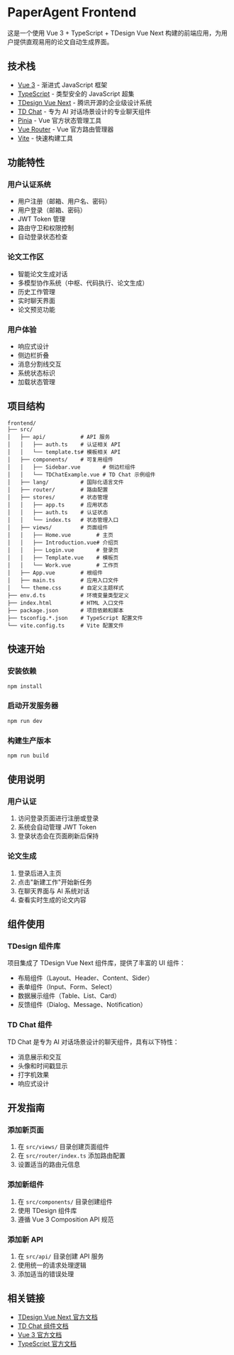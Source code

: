 # PaperAgent Frontend

这是一个使用 Vue 3 + TypeScript + TDesign Vue Next 构建的前端应用，为用户提供直观易用的论文自动生成界面。

## 技术栈

- [Vue 3](https://vuejs.org/) - 渐进式 JavaScript 框架
- [TypeScript](https://www.typescriptlang.org/) - 类型安全的 JavaScript 超集
- [TDesign Vue Next](https://tdesign.tencent.com/vue-next) - 腾讯开源的企业级设计系统
- [TD Chat](https://tdesign.tencent.com/vue-next/components/chat) - 专为 AI 对话场景设计的专业聊天组件
- [Pinia](https://pinia.vuejs.org/) - Vue 官方状态管理工具
- [Vue Router](https://router.vuejs.org/) - Vue 官方路由管理器
- [Vite](https://vitejs.dev/) - 快速构建工具

## 功能特性

### 用户认证系统
- 用户注册（邮箱、用户名、密码）
- 用户登录（邮箱、密码）
- JWT Token 管理
- 路由守卫和权限控制
- 自动登录状态检查

### 论文工作区
- 智能论文生成对话
- 多模型协作系统（中枢、代码执行、论文生成）
- 历史工作管理
- 实时聊天界面
- 论文预览功能

### 用户体验
- 响应式设计
- 侧边栏折叠
- 消息分割线交互
- 系统状态标识
- 加载状态管理

## 项目结构

```
frontend/
├── src/
│   ├── api/           # API 服务
│   │   ├── auth.ts    # 认证相关 API
│   │   └── template.ts# 模板相关 API
│   ├── components/    # 可复用组件
│   │   ├── Sidebar.vue       # 侧边栏组件
│   │   └── TDChatExample.vue # TD Chat 示例组件
│   ├── lang/          # 国际化语言文件
│   ├── router/        # 路由配置
│   ├── stores/        # 状态管理
│   │   ├── app.ts     # 应用状态
│   │   ├── auth.ts    # 认证状态
│   │   └── index.ts   # 状态管理入口
│   ├── views/         # 页面组件
│   │   ├── Home.vue        # 主页
│   │   ├── Introduction.vue# 介绍页
│   │   ├── Login.vue       # 登录页
│   │   ├── Template.vue    # 模板页
│   │   └── Work.vue        # 工作页
│   ├── App.vue        # 根组件
│   ├── main.ts        # 应用入口文件
│   └── theme.css      # 自定义主题样式
├── env.d.ts           # 环境变量类型定义
├── index.html         # HTML 入口文件
├── package.json       # 项目依赖和脚本
├── tsconfig.*.json    # TypeScript 配置文件
└── vite.config.ts     # Vite 配置文件
```

## 快速开始

### 安装依赖
```bash
npm install
```

### 启动开发服务器
```bash
npm run dev
```

### 构建生产版本
```bash
npm run build
```

## 使用说明

### 用户认证
1. 访问登录页面进行注册或登录
2. 系统会自动管理 JWT Token
3. 登录状态会在页面刷新后保持

### 论文生成
1. 登录后进入主页
2. 点击"新建工作"开始新任务
3. 在聊天界面与 AI 系统对话
4. 查看实时生成的论文内容

## 组件使用

### TDesign 组件库
项目集成了 TDesign Vue Next 组件库，提供了丰富的 UI 组件：
- 布局组件（Layout、Header、Content、Sider）
- 表单组件（Input、Form、Select）
- 数据展示组件（Table、List、Card）
- 反馈组件（Dialog、Message、Notification）

### TD Chat 组件
TD Chat 是专为 AI 对话场景设计的聊天组件，具有以下特性：
- 消息展示和交互
- 头像和时间戳显示
- 打字机效果
- 响应式设计

## 开发指南

### 添加新页面
1. 在 `src/views/` 目录创建页面组件
2. 在 `src/router/index.ts` 添加路由配置
3. 设置适当的路由元信息

### 添加新组件
1. 在 `src/components/` 目录创建组件
2. 使用 TDesign 组件库
3. 遵循 Vue 3 Composition API 规范

### 添加新 API
1. 在 `src/api/` 目录创建 API 服务
2. 使用统一的请求处理逻辑
3. 添加适当的错误处理

## 相关链接

- [TDesign Vue Next 官方文档](https://tdesign.tencent.com/vue-next)
- [TD Chat 组件文档](https://tdesign.tencent.com/vue-next/components/chat)
- [Vue 3 官方文档](https://vuejs.org/)
- [TypeScript 官方文档](https://www.typescriptlang.org/)
